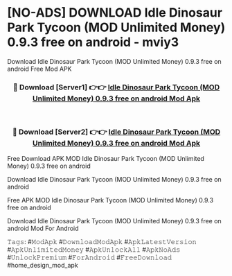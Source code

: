 # [NO-ADS] DOWNLOAD Idle Dinosaur Park Tycoon (MOD Unlimited Money) 0.9.3 free on android - mviy3
Download Idle Dinosaur Park Tycoon (MOD Unlimited Money) 0.9.3 free on android Free Mod APK

<div align="center">
<h3>🔴 Download [Server1] 👉👉 <a href="https://apk-comot.site?title=Idle_Dinosaur_Park_Tycoon_(MOD_Unlimited_Money)_0.9.3_free_on_android">Idle Dinosaur Park Tycoon (MOD Unlimited Money) 0.9.3 free on android Mod Apk</a></h3><br>

<h3>🔴 Download [Server2] 👉👉 <a href="https://apk-comot.site?title=Idle_Dinosaur_Park_Tycoon_(MOD_Unlimited_Money)_0.9.3_free_on_android">Idle Dinosaur Park Tycoon (MOD Unlimited Money) 0.9.3 free on android Mod Apk</a></h3>
</div>


Free Download APK MOD Idle Dinosaur Park Tycoon (MOD Unlimited Money) 0.9.3 free on android

Download Idle Dinosaur Park Tycoon (MOD Unlimited Money) 0.9.3 free on android 

Free APK MOD Idle Dinosaur Park Tycoon (MOD Unlimited Money) 0.9.3 free on android 

Download Idle Dinosaur Park Tycoon (MOD Unlimited Money) 0.9.3 free on android Mod For Android

𝚃𝚊𝚐𝚜: #𝙼𝚘𝚍𝙰𝚙𝚔 #𝙳𝚘𝚠𝚗𝚕𝚘𝚊𝚍𝙼𝚘𝚍𝙰𝚙𝚔 #𝙰𝚙𝚔𝙻𝚊𝚝𝚎𝚜𝚝𝚅𝚎𝚛𝚜𝚒𝚘𝚗 #𝙰𝚙𝚔𝚄𝚗𝚕𝚒𝚖𝚒𝚝𝚎𝚍𝙼𝚘𝚗𝚎𝚢 #𝙰𝚙𝚔𝚄𝚗𝚕𝚘𝚌𝚔𝙰𝚕𝚕 #𝙰𝚙𝚔𝙽𝚘𝙰𝚍𝚜 #𝚄𝚗𝚕𝚘𝚌𝚔𝙿𝚛𝚎𝚖𝚒𝚞𝚖 #𝙵𝚘𝚛𝙰𝚗𝚍𝚛𝚘𝚒𝚍 #𝙵𝚛𝚎𝚎𝙳𝚘𝚠𝚗𝚕𝚘𝚊𝚍 #home_design_mod_apk